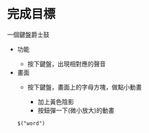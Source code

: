 <h1>完成目標</h1>
<p>一個鍵盤爵士鼓</p>
<ul>
  <li>功能</li>
  <ul>
    <li>按下鍵盤，出現相對應的聲音</li>
  </ul>
  <li>畫面</li>
  <ul>
    <li>按下鍵盤，畫面上的字母方塊，做點小動畫</li>
    <ul>
      <li>加上黃色陰影</li>
      <li>按鈕彈一下(微小放大)的動畫</li>
    </ul>
  </ul>
  
<code>$("word")</code>
